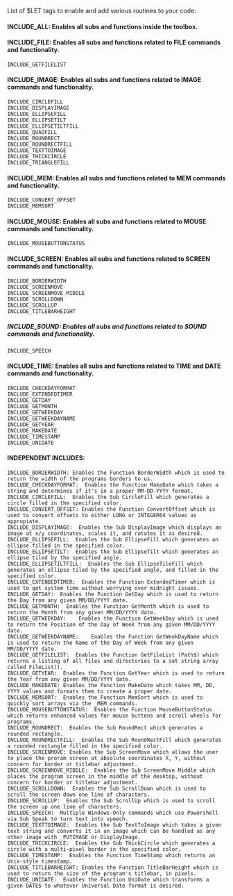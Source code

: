 List of $LET tags to enable and add various routines to your code:

#### INCLUDE_ALL:  Enables all subs and functions inside the toolbox.

#### INCLUDE_FILE:  Enables all subs and functions related to FILE commands and functionality.
    INCLUDE_GETFILELIST

#### INCLUDE_IMAGE:  Enables all subs and functions related to IMAGE commands and functionality.
    INCLUDE_CIRCLEFILL
    INCLUDE_DISPLAYIMAGE
    INCLUDE_ELLIPSEFILL
    INCLUDE_ELLIPSETILT
    INCLUDE_ELLIPSETILTFILL
    INCLUDE_QUADFILL
    INCLUDE_ROUNDRECT
    INCLUDE_ROUNDRECTFILL
    INCLUDE_TEXTTOIMAGE
    INCLUDE_THICKCIRCLE
    INCLUDE_TRIANGLEFILL
    

#### INCLUDE_MEM:  Enables all subs and functions related to MEM commands and functionality.
    INCLUDE_CONVERT_OFFSET
    INCLUDE_MEMSORT

#### INCLUDE_MOUSE:  Enables all subs and functions related to MOUSE commands and functionality.
    INCLUDE_MOUSEBUTTONSTATUS

#### INCLUDE_SCREEN: Enables all subs and functions related to SCREEN commands and functionality.
    INCLUDE_BORDERWIDTH
    INCLUDE_SCREENMOVE
    INCLUDE_SCREENMOVE_MIDDLE
    INCLUDE_SCROLLDOWN
    INCLUDE_SCROLLUP
    INCLUDE_TITLEBARHEIGHT

##### INCLUDE_SOUND:  Enables all subs and functions related to SOUND commands and functionality.
    INCLUDE_SPEECH

#### INCLUDE_TIME:  Enables all subs and functions related to TIME and DATE commands and functionality.
    INCLUDE_CHECKDAYFORMAT
    INCLUDE_EXTENDEDTIMER
    INCLUDE_GETDAY
    INCLUDE_GETMONTH
    INCLUDE_GETWEEKDAY
    INCLUDE_GETWEEKDAYNAME
    INCLUDE_GETYEAR
    INCLUDE_MAKEDATE
    INCLUDE_TIMESTAMP
    INCLUDE_UNIDATE


#### INDEPENDENT INCLUDES:  
    INCLUDE_BORDERWIDTH: Enables the Function BorderWidth which is used to return the width of the programs borders to us.
    INCLUDE_CHECKDAYFORMAT:  Enables the Function MakeDate which takes a string and determines if it's in a proper MM-DD-YYYY format.
    INCLUDE_CIRCLEFILL:  Enables the Sub CircleFill which generates a circle filled in the specified color.
    INCLUDE_CONVERT_OFFSET: Enables the Function ConvertOffset which is used to convert offsets to either LONG or INTEGER64 values as appropiate.
    INCLUDE_DISPLAYIMAGE:  Enables the Sub DisplayImage which displays an image at x/y coordinates, scales it, and rotates it as desired.
    INCLUDE_ELLIPSEFILL:  Enables the Sub EllipseFill which generates an ellipse filled in the specified color.
    INCLUDE_ELLIPSETILT:  Enables the Sub EllipseTilt which generates an ellipse tiled by the specified angle.
    INCLUDE_ELLIPSETILTFILL:  Enables the Sub EllipseTileFill which generates an ellipse tiled by the specified angle, and filled in the specified color.
    INCLUDE_EXTENDEDTIMER:  Enables the Function ExtendedTimer which is used to get system time without worrying over midnight issues.
    INCLUDE_GETDAY:  Enables the Function GetDay which is used to return the Day from any given MM/DD/YYYY date.
    INCLUDE_GETMONTH:  Enables the Function GetMonth which is used to return the Month from any given MM/DD/YYYY date.
    INCLUDE_GETWEEKDAY:    Enables the Function GetWeekDay which is used to return the Position of the Day of Week from any given MM/DD/YYYY date.
    INCLUDE_GETWEEKDAYNAME:    Enables the Function GetWeekDayName which is used to return the Name of the Day of Week from any given MM/DD/YYYY date.
    INCLUDE_GETFILELIST:  Enables the Function GetFileList (Path$) which returns a listing of all files and directories to a set string array called FileList().
    INCLUDE_GETYEAR:  Enables the Function GetYear which is used to return the Year from any given MM/DD/YYYY date.
    INCLUDE_MAKEDATE: Enables the Function MakeDate which takes MM, DD, YYYY values and formats them to create a proper date.     
    INCLUDE_MEMSORT:  Enables the Function MemSort which is used to quickly sort arrays via the _MEM commands.
    INCLUDE_MOUSEBUTTONSTATUS:  Enables the Function MouseButtonStatus which returns enhanced values for mouse buttons and scroll wheels for programs.
    INCLUDE_ROUNDRECT:  Enables the Sub RoundRect which generates a rounded rectangle.  
    INCLUDE_ROUNDRECTFILL:  Enables the Sub RoundRectFill which generates a rounded rectangle filled in the specified color.
    INCLUDE_SCREENMOVE: Enables the Sub ScreenMove which allows the user to place the proram screen at absolute coordinates X, Y, without concern for border or titlebar adjustment.
    INCLUDE_SCREENMOVE_MIDDLE:  Enables the Sub ScreenMove Middle which places the program screen in the middle of the desktop, without concern for border or titlebar adjustment.
    INCLUDE_SCROLLDOWN:  Enables the Sub ScrollDown which is used to scroll the screen down one line of characters.
    INCLUDE_SCROLLUP:  Enables the Sub ScrollUp which is used to scroll the screen up one line of characters.
    INCLUDE_SPEECH:  Multiple Windows-Only commands which use Powershell via Sub Speak to turn text into speech.
    INCLUDE_TEXTTOIMAGE:  Enables the Sub TextToImage which takes a given text string and converts it in an image which can be handled as any other image with _PUTIMAGE or DisplayImage.
    INCLUDE_THICKCIRCLE:  Enables the Sub ThickCircle which generates a circle with a multi-pixel border in the specified color.
    INCLUDE_TIMESTAMP:  Enables the Function TimeStamp which returns an Unix-style timestamp.
    INCLUDE_TITLEBARHEIGHT: Enables the Function TitleBarHeight which is used to return the size of the program's titlebar, in pixels.
    INCLUDE_UNIDATE:  Enables the Function UniDate which transforms a given DATE$ to whatever Universal Date format is desired.
